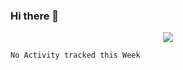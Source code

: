 ### Hi there 👋
<p align="center"> 
<img src="https://github-readme-stats.vercel.app/api/top-langs/?username=jackblackjack&layout=compact" />
</p>

<!--START_SECTION:waka-->
```text
No Activity tracked this Week
```
<!--END_SECTION:waka-->
